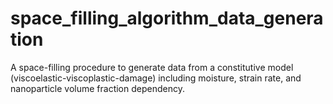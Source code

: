 # space_filling_algorithm_data_generation
A space-filling procedure to generate data from a constitutive model (viscoelastic-viscoplastic-damage) including moisture, strain rate, and nanoparticle volume fraction dependency. 
